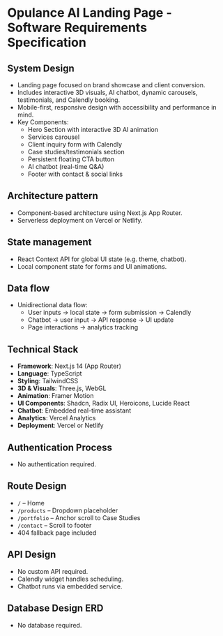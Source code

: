 # Opulance AI Landing Page - Software Requirements Specification

## System Design
- Landing page focused on brand showcase and client conversion.
- Includes interactive 3D visuals, AI chatbot, dynamic carousels, testimonials, and Calendly booking.
- Mobile-first, responsive design with accessibility and performance in mind.
- Key Components:
  - Hero Section with interactive 3D AI animation
  - Services carousel
  - Client inquiry form with Calendly
  - Case studies/testimonials section
  - Persistent floating CTA button
  - AI chatbot (real-time Q&A)
  - Footer with contact & social links

## Architecture pattern
- Component-based architecture using Next.js App Router.
- Serverless deployment on Vercel or Netlify.

## State management
- React Context API for global UI state (e.g. theme, chatbot).
- Local component state for forms and UI animations.

## Data flow
- Unidirectional data flow:
  - User inputs → local state → form submission → Calendly
  - Chatbot → user input → API response → UI update
  - Page interactions → analytics tracking

## Technical Stack
- **Framework**: Next.js 14 (App Router)
- **Language**: TypeScript
- **Styling**: TailwindCSS
- **3D & Visuals**: Three.js, WebGL
- **Animation**: Framer Motion
- **UI Components**: Shadcn, Radix UI, Heroicons, Lucide React
- **Chatbot**: Embedded real-time assistant
- **Analytics**: Vercel Analytics
- **Deployment**: Vercel or Netlify

## Authentication Process
- No authentication required.

## Route Design
- `/` – Home
- `/products` – Dropdown placeholder
- `/portfolio` – Anchor scroll to Case Studies
- `/contact` – Scroll to footer
- 404 fallback page included

## API Design
- No custom API required.
- Calendly widget handles scheduling.
- Chatbot runs via embedded service.

## Database Design ERD
- No database required.

